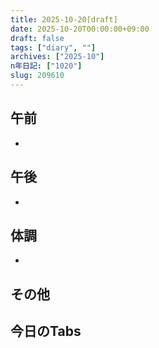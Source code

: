 ```yaml
---
title: 2025-10-20[draft]
date: 2025-10-20T00:00:00+09:00
draft: false
tags: ["diary", ""]
archives: ["2025-10"]
n年日記: ["1020"]
slug: 209610
---
```

## 午前
- 
## 午後
- 
## 体調
- 
## その他
## 今日のTabs